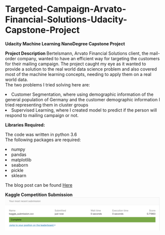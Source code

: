 # Targeted-Campaign-Arvato-Financial-Solutions-Udacity-Capstone-Project
<b>Udacity Machine Learning NanoDegree Capstone Project</b>

<b>Project Description </b>
Bertelsmann, Arvato Financial Solutions client, the mail-order company, wanted to have an efficient way for targeting the customers for their mailing campaign. The project caught my eye as it wanted to provide a solution to the real world data science problem and also covered most of the machine learning concepts, needing to apply them on a real world data.
<br>The two problems I tried solving here are:
<li>Customer Segmentation, where using demographic information of the general population of Germany and the customer demographic information I tried representing them in cluster groups
<li>Supervised Learning, where I created model to predict if the person will respond to mailing campaign or not.
  
<b>Libraries Required:</b>

The code was written in python 3.6
<br>The following packages are required:
<li>numpy
<li>pandas
<li>matplotlib
<li>seaborn
<li>pickle
<li>sklearn 
  
The blog post can be found <a href ="https://medium.com/@rohangawade.18/targeted-campaigning-arvato-financial-solutions-bb57a3a4e86a"> Here </a>


  
<b>Kaggle Competition Submission</b>
<img src="https://github.com/rohangawade/Targeted-Campaign-Arvato-Financial-Solutions-Udacity-Capstone-Project/blob/master/kaggle.png"/>
